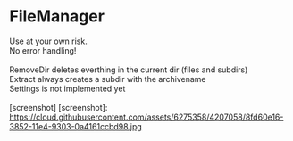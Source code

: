FileManager
===========

Use at your own risk.<br />
No error handling!<br />
<br />
RemoveDir deletes everthing in the current dir (files and subdirs) <br />
Extract always creates a subdir with the archivename<br />
Settings is not implemented yet<br />
<br />
[screenshot]
[screenshot]: https://cloud.githubusercontent.com/assets/6275358/4207058/8fd60e16-3852-11e4-9303-0a4161ccbd98.jpg
